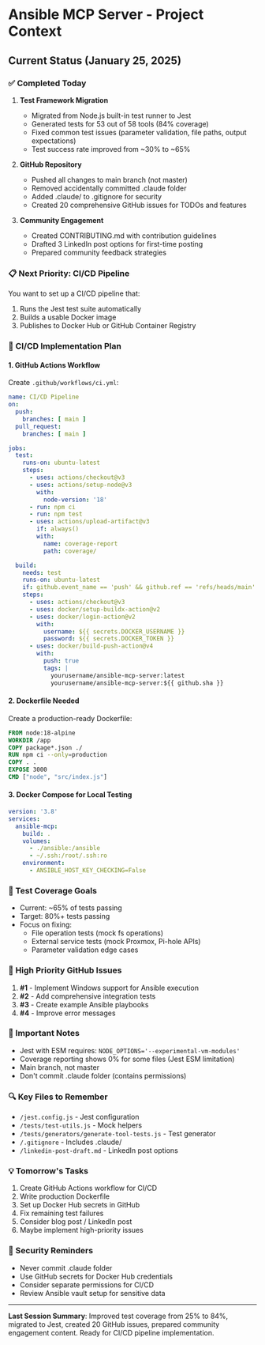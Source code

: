 # Ansible MCP Server - Project Context

## Current Status (January 25, 2025)

### ✅ Completed Today
1. **Test Framework Migration**
   - Migrated from Node.js built-in test runner to Jest
   - Generated tests for 53 out of 58 tools (84% coverage)
   - Fixed common test issues (parameter validation, file paths, output expectations)
   - Test success rate improved from ~30% to ~65%

2. **GitHub Repository**
   - Pushed all changes to main branch (not master)
   - Removed accidentally committed .claude folder
   - Added .claude/ to .gitignore for security
   - Created 20 comprehensive GitHub issues for TODOs and features

3. **Community Engagement**
   - Created CONTRIBUTING.md with contribution guidelines
   - Drafted 3 LinkedIn post options for first-time posting
   - Prepared community feedback strategies

### 📋 Next Priority: CI/CD Pipeline

You want to set up a CI/CD pipeline that:
1. Runs the Jest test suite automatically
2. Builds a usable Docker image
3. Publishes to Docker Hub or GitHub Container Registry

### 🔧 CI/CD Implementation Plan

#### 1. GitHub Actions Workflow
Create `.github/workflows/ci.yml`:
```yaml
name: CI/CD Pipeline
on:
  push:
    branches: [ main ]
  pull_request:
    branches: [ main ]

jobs:
  test:
    runs-on: ubuntu-latest
    steps:
      - uses: actions/checkout@v3
      - uses: actions/setup-node@v3
        with:
          node-version: '18'
      - run: npm ci
      - run: npm test
      - uses: actions/upload-artifact@v3
        if: always()
        with:
          name: coverage-report
          path: coverage/

  build:
    needs: test
    runs-on: ubuntu-latest
    if: github.event_name == 'push' && github.ref == 'refs/heads/main'
    steps:
      - uses: actions/checkout@v3
      - uses: docker/setup-buildx-action@v2
      - uses: docker/login-action@v2
        with:
          username: ${{ secrets.DOCKER_USERNAME }}
          password: ${{ secrets.DOCKER_TOKEN }}
      - uses: docker/build-push-action@v4
        with:
          push: true
          tags: |
            yourusername/ansible-mcp-server:latest
            yourusername/ansible-mcp-server:${{ github.sha }}
```

#### 2. Dockerfile Needed
Create a production-ready Dockerfile:
```dockerfile
FROM node:18-alpine
WORKDIR /app
COPY package*.json ./
RUN npm ci --only=production
COPY . .
EXPOSE 3000
CMD ["node", "src/index.js"]
```

#### 3. Docker Compose for Local Testing
```yaml
version: '3.8'
services:
  ansible-mcp:
    build: .
    volumes:
      - ./ansible:/ansible
      - ~/.ssh:/root/.ssh:ro
    environment:
      - ANSIBLE_HOST_KEY_CHECKING=False
```

### 🧪 Test Coverage Goals
- Current: ~65% of tests passing
- Target: 80%+ tests passing
- Focus on fixing:
  - File operation tests (mock fs operations)
  - External service tests (mock Proxmox, Pi-hole APIs)
  - Parameter validation edge cases

### 🚀 High Priority GitHub Issues
1. **#1** - Implement Windows support for Ansible execution
2. **#2** - Add comprehensive integration tests  
3. **#3** - Create example Ansible playbooks
4. **#4** - Improve error messages

### 📝 Important Notes
- Jest with ESM requires: `NODE_OPTIONS='--experimental-vm-modules'`
- Coverage reporting shows 0% for some files (Jest ESM limitation)
- Main branch, not master
- Don't commit .claude folder (contains permissions)

### 🔍 Key Files to Remember
- `/jest.config.js` - Jest configuration
- `/tests/test-utils.js` - Mock helpers
- `/tests/generators/generate-tool-tests.js` - Test generator
- `/.gitignore` - Includes .claude/
- `/linkedin-post-draft.md` - LinkedIn post options

### 💡 Tomorrow's Tasks
1. Create GitHub Actions workflow for CI/CD
2. Write production Dockerfile
3. Set up Docker Hub secrets in GitHub
4. Fix remaining test failures
5. Consider blog post / LinkedIn post
6. Maybe implement high-priority issues

### 🔐 Security Reminders
- Never commit .claude folder
- Use GitHub secrets for Docker Hub credentials
- Consider separate permissions for CI/CD
- Review Ansible vault setup for sensitive data

---

**Last Session Summary**: Improved test coverage from 25% to 84%, migrated to Jest, created 20 GitHub issues, prepared community engagement content. Ready for CI/CD pipeline implementation.
